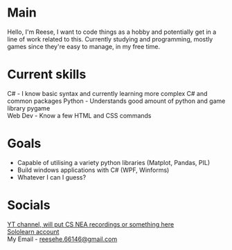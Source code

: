 # Main
  Hello, I'm Reese, I want to code things as a hobby and potentially get in a line of work related to this.
  Currently studying and programming, mostly games since they're easy to manage, in my free time.

# Current skills
  C# - I know basic syntax and currently learning more complex C# and common packages
  Python - Understands good amount of python and game library pygame  
  Web Dev - Know a few HTML and CSS commands

# Goals
 - Capable of utilising a variety python libraries (Matplot, Pandas, PIL)
 - Build windows applications with C# (WPF, Winforms)
 - Whatever I can I guess?

# Socials
[YT channel, will put CS NEA recordings or something here](https://www.youtube.com/@Reese-66146/featured)  
[Sololearn account](https://www.sololearn.com/en/profile/30518862)  
My Email - reesehe.66146@gmail.com
<!---
reeseH146/reeseH146 is a ✨ special ✨ repository because its `README.md` (this file) appears on your GitHub profile.
You can click the Preview link to take a look at your changes.
--->
